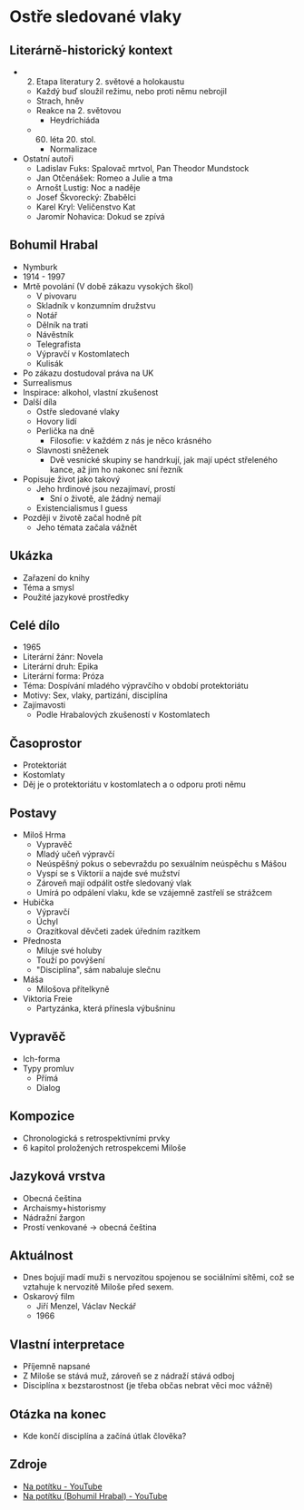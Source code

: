 # Ostře sledované vlaky

## Literárně-historický kontext
- 2. Etapa literatury 2. světové a holokaustu
    - Každý buď sloužil režimu, nebo proti němu nebrojil
    - Strach, hněv
    - Reakce na 2. světovou
        - Heydrichiáda
    - 60. léta 20. stol.
        - Normalizace
- Ostatní autoři
    - Ladislav Fuks: Spalovač mrtvol, Pan Theodor Mundstock
    - Jan Otčenášek: Romeo a Julie a tma
    - Arnošt Lustig: Noc a naděje
    - Josef Škvorecký: Zbabělci
    - Karel Kryl: Veličenstvo Kat
    - Jaromír Nohavica: Dokud se zpívá

## Bohumil Hrabal
- Nymburk
- 1914 - 1997
- Mrtě povolání (V době zákazu vysokých škol)
    - V pivovaru
    - Skladník v konzumním družstvu
    - Notář
    - Dělník na trati
    - Návěstník
    - Telegrafista
    - Výpravčí v Kostomlatech
    - Kulisák
- Po zákazu dostudoval práva na UK
- Surrealismus
- Inspirace: alkohol, vlastní zkušenost
- Další díla
    - Ostře sledované vlaky
    - Hovory lidí
    - Perlička na dně
        - Filosofie: v každém z nás je něco krásného
    - Slavnosti sněženek
        - Dvě vesnické skupiny se handrkují, jak mají upéct střeleného kance, až jim ho nakonec sní řezník
- Popisuje život jako takový
    - Jeho hrdinové jsou nezajímaví, prostí
        - Sní o životě, ale žádný nemají
    - Existencialismus I guess
- Později v životě začal hodně pít
    - Jeho témata začala vážnět

## Ukázka
- Zařazení do knihy
- Téma a smysl
- Použité jazykové prostředky

## Celé dílo
- 1965
- Literární žánr: Novela
- Literární druh: Epika
- Literární forma: Próza
- Téma: Dospívání mladého výpravčího v období protektoriátu
- Motivy: Sex, vlaky, partizáni, disciplína
- Zajímavosti
    - Podle Hrabalových zkušeností v Kostomlatech

## Časoprostor
- Protektoriát
- Kostomlaty
- Děj je o protektoriátu v kostomlatech a o odporu proti němu

## Postavy
- Miloš Hrma
    - Vypravěč
    - Mladý učeň výpravčí
    - Neúspěšný pokus o sebevraždu po sexuálním neúspěchu s Mášou
    - Vyspí se s Viktorií a najde své mužství
    - Zároveň mají odpálit ostře sledovaný vlak
    - Umírá po odpálení vlaku, kde se vzájemně zastřelí se strážcem
- Hubička
    - Výpravčí
    - Úchyl
    - Orazítkoval děvčeti zadek úředním razítkem
- Přednosta
    - Miluje své holuby
    - Touží po povýšení
    - "Disciplína", sám nabaluje slečnu
- Máša
    - Milošova přítelkyně
- Viktoria Freie
    - Partyzánka, která přínesla výbušninu

## Vypravěč
- Ich-forma
- Typy promluv
    - Přímá
    - Dialog

## Kompozice
- Chronologická s retrospektivními prvky
- 6 kapitol proložených retrospekcemi Miloše

## Jazyková vrstva
- Obecná čeština
- Archaismy+historismy
- Nádražní žargon
- Prostí venkované -> obecná čeština

## Aktuálnost
- Dnes bojují madí muži s nervozitou spojenou se sociálními sítěmi, což se vztahuje k nervozitě Miloše před sexem.
- Oskarový film
    - Jiří Menzel, Václav Neckář
    - 1966

## Vlastní interpretace
- Příjemně napsané
- Z Miloše se stává muž, zároveň se z nádraží stává odboj
- Disciplína x bezstarostnost (je třeba občas nebrat věci moc vážně)

## Otázka na konec
- Kde končí disciplína a začíná útlak člověka?

## Zdroje
- [Na potítku - YouTube](https://www.youtube.com/watch?v=SQaX-4TGvf8&t=960s)
- [Na potítku (Bohumil Hrabal) - YouTube](https://www.youtube.com/watch?v=m_kUZaRpck8)
